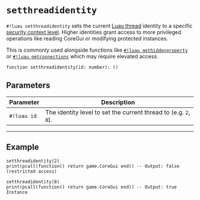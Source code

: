 # `setthreadidentity`

`#!luau setthreadidentity` sets the current [Luau thread](https://create.roblox.com/docs/reference/engine/libraries/coroutine#running) identity to a specific [security context level](./ThreadIdentity.md). Higher identities grant access to more privileged operations like reading CoreGui or modifying protected instances.

This is commonly used alongside functions like [`#!luau gethiddenproperty`](./gethiddenproperty.md) or [`#!luau getconnections`](../Signals/getconnections.md) which may require elevated access.

```luau
function setthreadidentity(id: number): ()
```

## Parameters

| Parameter         | Description                                                      |
|-------------------|------------------------------------------------------------------|
| `#!luau id`         | The identity level to set the current thread to (e.g. `2`, `8`). |

---

## Example

```luau title="Changing thread identity for privileged access" linenums="1"
setthreadidentity(2)
print(pcall(function() return game.CoreGui end)) -- Output: false (restricted access)

setthreadidentity(8)
print(pcall(function() return game.CoreGui end)) -- Output: true Instance
```
